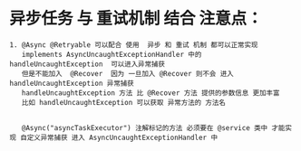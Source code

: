 # 异步任务 与 重试机制 结合 注意点：
    1. @Async @Retryable 可以配合 使用  异步 和 重试 机制 都可以正常实现 
       implements AsyncUncaughtExceptionHandler 中的 handleUncaughtException  可以进入异常捕获 
       但是不能加入  @Recover  因为 一旦加入 @Recover 则不会 进入 handleUncaughtException 异常捕获
       handleUncaughtException 方法 比 @Recover 方法 提供的参数信息 更加丰富
       比如 handleUncaughtException 可以获取 异常方法的 方法名
       
       
       @Async("asyncTaskExecutor") 注解标记的方法 必须要在 @service 类中 才能实现 自定义异常捕获 进入 AsyncUncaughtExceptionHandler 中